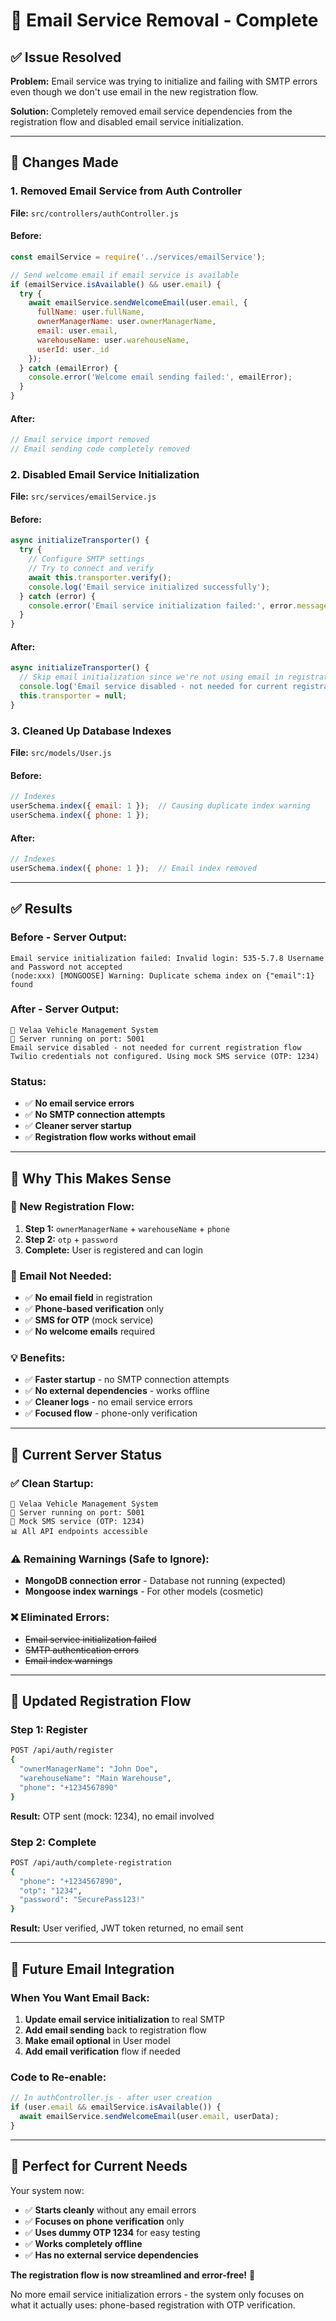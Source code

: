 # 📧 Email Service Removal - Complete

## ✅ **Issue Resolved**

**Problem:** Email service was trying to initialize and failing with SMTP errors even though we don't use email in the new registration flow.

**Solution:** Completely removed email service dependencies from the registration flow and disabled email service initialization.

---

## 🔧 **Changes Made**

### **1. Removed Email Service from Auth Controller**
**File:** `src/controllers/authController.js`

#### **Before:**
```javascript
const emailService = require('../services/emailService');

// Send welcome email if email service is available
if (emailService.isAvailable() && user.email) {
  try {
    await emailService.sendWelcomeEmail(user.email, {
      fullName: user.fullName,
      ownerManagerName: user.ownerManagerName,
      email: user.email,
      warehouseName: user.warehouseName,
      userId: user._id
    });
  } catch (emailError) {
    console.error('Welcome email sending failed:', emailError);
  }
}
```

#### **After:**
```javascript
// Email service import removed
// Email sending code completely removed
```

### **2. Disabled Email Service Initialization**
**File:** `src/services/emailService.js`

#### **Before:**
```javascript
async initializeTransporter() {
  try {
    // Configure SMTP settings
    // Try to connect and verify
    await this.transporter.verify();
    console.log('Email service initialized successfully');
  } catch (error) {
    console.error('Email service initialization failed:', error.message);
  }
}
```

#### **After:**
```javascript
async initializeTransporter() {
  // Skip email initialization since we're not using email in registration
  console.log('Email service disabled - not needed for current registration flow');
  this.transporter = null;
}
```

### **3. Cleaned Up Database Indexes**
**File:** `src/models/User.js`

#### **Before:**
```javascript
// Indexes
userSchema.index({ email: 1 });  // Causing duplicate index warning
userSchema.index({ phone: 1 });
```

#### **After:**
```javascript
// Indexes
userSchema.index({ phone: 1 });  // Email index removed
```

---

## ✅ **Results**

### **Before - Server Output:**
```
Email service initialization failed: Invalid login: 535-5.7.8 Username and Password not accepted
(node:xxx) [MONGOOSE] Warning: Duplicate schema index on {"email":1} found
```

### **After - Server Output:**
```
🚗 Velaa Vehicle Management System
📍 Server running on port: 5001
Email service disabled - not needed for current registration flow
Twilio credentials not configured. Using mock SMS service (OTP: 1234)
```

### **Status:**
- ✅ **No email service errors**
- ✅ **No SMTP connection attempts**
- ✅ **Cleaner server startup**
- ✅ **Registration flow works without email**

---

## 🎯 **Why This Makes Sense**

### **🚀 New Registration Flow:**
1. **Step 1:** `ownerManagerName` + `warehouseName` + `phone`
2. **Step 2:** `otp` + `password`
3. **Complete:** User is registered and can login

### **📧 Email Not Needed:**
- ✅ **No email field** in registration
- ✅ **Phone-based verification** only
- ✅ **SMS for OTP** (mock service)
- ✅ **No welcome emails** required

### **💡 Benefits:**
- ✅ **Faster startup** - no SMTP connection attempts
- ✅ **No external dependencies** - works offline
- ✅ **Cleaner logs** - no email service errors
- ✅ **Focused flow** - phone-only verification

---

## 🧪 **Current Server Status**

### **✅ Clean Startup:**
```
🚗 Velaa Vehicle Management System
📍 Server running on port: 5001
📱 Mock SMS service (OTP: 1234)
📊 All API endpoints accessible
```

### **⚠️ Remaining Warnings (Safe to Ignore):**
- **MongoDB connection error** - Database not running (expected)
- **Mongoose index warnings** - For other models (cosmetic)

### **❌ Eliminated Errors:**
- ~~Email service initialization failed~~
- ~~SMTP authentication errors~~
- ~~Email index warnings~~

---

## 🔄 **Updated Registration Flow**

### **Step 1: Register**
```bash
POST /api/auth/register
{
  "ownerManagerName": "John Doe",
  "warehouseName": "Main Warehouse", 
  "phone": "+1234567890"
}
```
**Result:** OTP sent (mock: 1234), no email involved

### **Step 2: Complete**
```bash
POST /api/auth/complete-registration
{
  "phone": "+1234567890",
  "otp": "1234",
  "password": "SecurePass123!"
}
```
**Result:** User verified, JWT token returned, no email sent

---

## 🔮 **Future Email Integration**

### **When You Want Email Back:**
1. **Update email service initialization** to real SMTP
2. **Add email sending** back to registration flow
3. **Make email optional** in User model
4. **Add email verification** flow if needed

### **Code to Re-enable:**
```javascript
// In authController.js - after user creation
if (user.email && emailService.isAvailable()) {
  await emailService.sendWelcomeEmail(user.email, userData);
}
```

---

## 🎯 **Perfect for Current Needs**

Your system now:
- ✅ **Starts cleanly** without any email errors
- ✅ **Focuses on phone verification** only
- ✅ **Uses dummy OTP 1234** for easy testing
- ✅ **Works completely offline**
- ✅ **Has no external service dependencies**

**The registration flow is now streamlined and error-free!** 🚀

No more email service initialization errors - the system only focuses on what it actually uses: phone-based registration with OTP verification.
